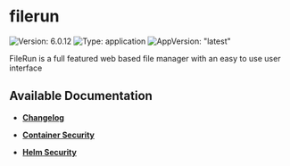 # filerun

![Version: 6.0.12](https://img.shields.io/badge/Version-6.0.12-informational?style=flat-square) ![Type: application](https://img.shields.io/badge/Type-application-informational?style=flat-square) ![AppVersion: "latest"](https://img.shields.io/badge/AppVersion-"latest"-informational?style=flat-square)

FileRun is a full featured web based file manager with an easy to use user interface

## Available Documentation

- [**Changelog**](CHANGELOG)

- [**Container Security**](container-security)

- [**Helm Security**](helm-security)

